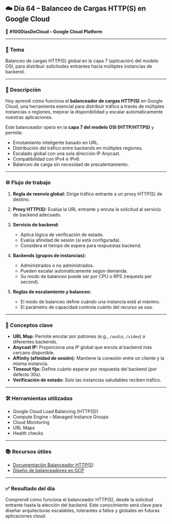 ## ☁️ Día 64 – Balanceo de Cargas HTTP(S) en Google Cloud

📅 **#100DíasDeCloud – Google Cloud Platform**

---

### 🧠 Tema

Balanceo de cargas HTTP(S) global en la capa 7 (aplicación) del modelo OSI, para distribuir solicitudes entrantes hacia múltiples instancias de backend.

---

### 🧠 Descripción

Hoy aprendí cómo funciona el **balanceador de cargas HTTP(S)** en Google Cloud, una herramienta esencial para distribuir tráfico a través de múltiples instancias o regiones, mejorar la disponibilidad y escalar automáticamente nuestras aplicaciones.

Este balanceador opera en la **capa 7 del modelo OSI (HTTP/HTTPS)** y permite:

- Enrutamiento inteligente basado en URL.
- Distribución del tráfico entre backends en múltiples regiones.
- Escalado global con una sola dirección IP Anycast.
- Compatibilidad con IPv4 e IPv6.
- Balanceo de carga sin necesidad de precalentamiento.

---

### ⚙️ Flujo de trabajo

1. **Regla de reenvío global:** Dirige tráfico entrante a un proxy HTTP(S) de destino.
2. **Proxy HTTP(S):** Evalúa la URL entrante y enruta la solicitud al servicio de backend adecuado.
3. **Servicio de backend:**

   - Aplica lógica de verificación de estado.
   - Evalúa afinidad de sesión (si está configurada).
   - Considera el tiempo de espera para respuestas backend.

4. **Backends (grupos de instancias):**

   - Administrados o no administrados.
   - Pueden escalar automáticamente según demanda.
   - Su modo de balanceo puede ser por CPU o RPS (requests per second).

5. **Reglas de escalamiento y balanceo:**

   - El modo de balanceo define cuándo una instancia está al máximo.
   - El parámetro de capacidad controla cuánto del recurso se usa.

---

### 🔎 Conceptos clave

- **URL Map:** Permite enrutar por patrones (e.g., `/audio`, `/video`) a diferentes backends.
- **Anycast IP:** Proporciona una IP global que enruta al backend más cercano disponible.
- **Affinity (afinidad de sesión):** Mantiene la conexión entre un cliente y la misma instancia.
- **Timeout fijo:** Define cuánto esperar por respuesta del backend (por defecto 30s).
- **Verificación de estado:** Solo las instancias saludables reciben tráfico.

---

### 🛠️ Herramientas utilizadas

- Google Cloud Load Balancing (HTTP(S))
- Compute Engine – Managed Instance Groups
- Cloud Monitoring
- URL Maps
- Health checks

---

### 📚 Recursos útiles

- [Documentación Balanceador HTTP(S)](https://cloud.google.com/load-balancing/docs/https)
- [Diseño de balanceadores en GCP](https://cloud.google.com/load-balancing/docs/)

---

### ✅ Resultado del día

Comprendí cómo funciona el balanceador HTTP(S), desde la solicitud entrante hasta la elección del backend. Este conocimiento será clave para diseñar arquitecturas escalables, tolerantes a fallos y globales en futuras aplicaciones cloud.
